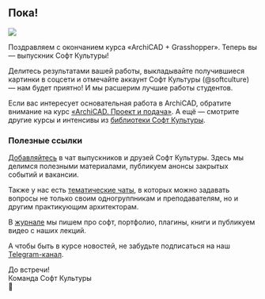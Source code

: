 ## Пока!

![](/img/ARG_3/1655907974_cad_grass-clear.jpeg#rounded)

Поздравляем с окончанием курса «ArchiCAD + Grasshopper». Теперь вы — выпускник Софт Культуры!

Делитесь результатами вашей работы, выкладывайте получившиеся картинки в соцсети и отмечайте аккаунт Софт Культуры (@softculture) — нам будет приятно! И мы расшерим лучшие работы студентов.

Если вас интересует основательная работа в ArchiCAD, обратите внимание на курс [«ArchiCAD. Проект и подача»](https://softculture.cc/courses/architects/archicad). А ещё — смотрите другие курсы и интенсивы из [библиотеки Софт Культуры](https://softculture.cc/courses/architects/revit-civil).

### Полезные ссылки

[Добавляйтесь](https://t.me/+V-vYoA2OPRg4tPsm) в чат выпускников и друзей Софт Культуры. Здесь мы делимся полезными материалами, публикуем анонсы закрытых событий и вакансии.

Также у нас есть [тематические чаты](https://t.me/softculture/3474), в которых можно задавать вопросы не только своим одногруппникам и преподавателям, но и другим практикующим архитекторам.

В [журнале](https://softculture.cc/blog/) мы пишем про софт, портфолио, плагины, книги и публикуем видео с наших лекций.

А чтобы быть в курсе новостей, не забудьте подписаться на наш [Telegram-канал](https://t.me/softculture).

До встречи!  
Команда Софт Культуры  
🖤
